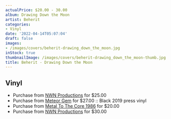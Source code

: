 ```yaml
---
actualPrice: $20.00 - 30.00
album: Drawing Down the Moon
artist: Beherit
categories:
- Vinyl
date: '2022-04-14T05:07:04'
draft: false
images:
- /images/covers/beherit-drawing_down_the_moon.jpg
inStock: true
thumbnailImage: /images/covers/beherit-drawing_down_the_moon-thumb.jpg
title: Beherit - Drawing Down the Moon
---
```


## Vinyl
* Purchase from [NWN Productions](http://shop.nwnprod.com/index.php?route=product/product&path=75&product_id=16392&sort=pd.name&order=ASC) for $25.00
* Purchase from [Meteor Gem](https://meteor-gem.com/products/beherit-drawing-down-the-moon-lp) for $27.00 :: Black 2019 press vinyl
* Purchase from [Metal To The Core 1986](https://metaltothecore1986.com/shop/beherit-drawing-down-the-moon-12-lp/) for $20.00
* Purchase from [NWN Productions](http://shop.nwnprod.com/index.php?route=product/product&path=75&product_id=22455&sort=pd.name&order=ASC) for $30.00
